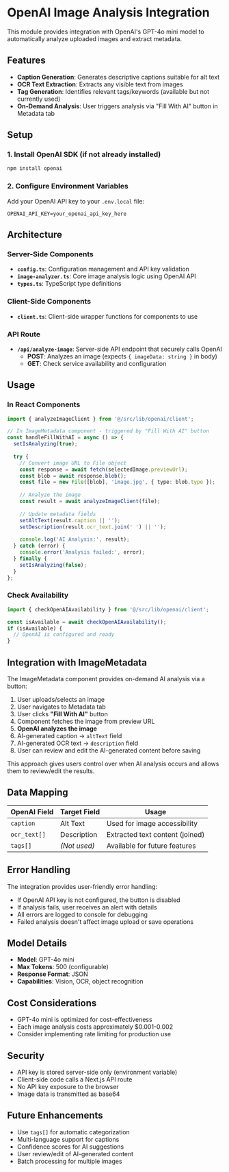 # OpenAI Image Analysis Integration

This module provides integration with OpenAI's GPT-4o mini model to automatically analyze uploaded images and extract metadata.

## Features

- **Caption Generation**: Generates descriptive captions suitable for alt text
- **OCR Text Extraction**: Extracts any visible text from images
- **Tag Generation**: Identifies relevant tags/keywords (available but not currently used)
- **On-Demand Analysis**: User triggers analysis via "Fill With AI" button in Metadata tab

## Setup

### 1. Install OpenAI SDK (if not already installed)

```bash
npm install openai
```

### 2. Configure Environment Variables

Add your OpenAI API key to your `.env.local` file:

```env
OPENAI_API_KEY=your_openai_api_key_here
```

## Architecture

### Server-Side Components

- **`config.ts`**: Configuration management and API key validation
- **`image-analyzer.ts`**: Core image analysis logic using OpenAI API
- **`types.ts`**: TypeScript type definitions

### Client-Side Components

- **`client.ts`**: Client-side wrapper functions for components to use

### API Route

- **`/api/analyze-image`**: Server-side API endpoint that securely calls OpenAI
  - **POST**: Analyzes an image (expects `{ imageData: string }` in body)
  - **GET**: Check service availability and configuration

## Usage

### In React Components

```typescript
import { analyzeImageClient } from '@/src/lib/openai/client';

// In ImageMetadata component - triggered by "Fill With AI" button
const handleFillWithAI = async () => {
  setIsAnalyzing(true);
  
  try {
    // Convert image URL to File object
    const response = await fetch(selectedImage.previewUrl);
    const blob = await response.blob();
    const file = new File([blob], 'image.jpg', { type: blob.type });
    
    // Analyze the image
    const result = await analyzeImageClient(file);
    
    // Update metadata fields
    setAltText(result.caption || '');
    setDescription(result.ocr_text.join(' ') || '');
    
    console.log('AI Analysis:', result);
  } catch (error) {
    console.error('Analysis failed:', error);
  } finally {
    setIsAnalyzing(false);
  }
};
```

### Check Availability

```typescript
import { checkOpenAIAvailability } from '@/src/lib/openai/client';

const isAvailable = await checkOpenAIAvailability();
if (isAvailable) {
  // OpenAI is configured and ready
}
```

## Integration with ImageMetadata

The ImageMetadata component provides on-demand AI analysis via a button:

1. User uploads/selects an image
2. User navigates to Metadata tab
3. User clicks **"Fill With AI"** button
4. Component fetches the image from preview URL
5. **OpenAI analyzes the image**
6. AI-generated caption → `altText` field
7. AI-generated OCR text → `description` field
8. User can review and edit the AI-generated content before saving

This approach gives users control over when AI analysis occurs and allows them to review/edit the results.

## Data Mapping

| OpenAI Field | Target Field | Usage |
|--------------|--------------|-------|
| `caption` | Alt Text | Used for image accessibility |
| `ocr_text[]` | Description | Extracted text content (joined) |
| `tags[]` | _(Not used)_ | Available for future features |

## Error Handling

The integration provides user-friendly error handling:

- If OpenAI API key is not configured, the button is disabled
- If analysis fails, user receives an alert with details
- All errors are logged to console for debugging
- Failed analysis doesn't affect image upload or save operations

## Model Details

- **Model**: GPT-4o mini
- **Max Tokens**: 500 (configurable)
- **Response Format**: JSON
- **Capabilities**: Vision, OCR, object recognition

## Cost Considerations

- GPT-4o mini is optimized for cost-effectiveness
- Each image analysis costs approximately $0.001-0.002
- Consider implementing rate limiting for production use

## Security

- API key is stored server-side only (environment variable)
- Client-side code calls a Next.js API route
- No API key exposure to the browser
- Image data is transmitted as base64

## Future Enhancements

- Use `tags[]` for automatic categorization
- Multi-language support for captions
- Confidence scores for AI suggestions
- User review/edit of AI-generated content
- Batch processing for multiple images
